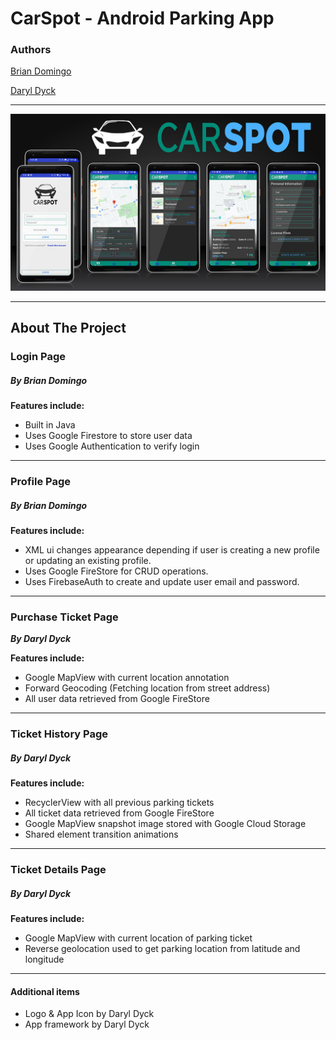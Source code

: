 # CarSpot - Android Parking App

### Authors
[Brian Domingo](https://github.com/BrianJayD)

[Daryl Dyck](https://github.com/daryldyck/)
___
![Screenshots](images/Screenshots.jpg)
___
## About The Project
### Login Page
##### By Brian Domingo

**Features include:**
- Built in Java
- Uses Google Firestore to store user data
- Uses Google Authentication to verify login
___
### Profile Page
##### By Brian Domingo

**Features include:**
- XML ui changes appearance depending if user is creating a new profile or updating an existing profile.
- Uses Google FireStore for CRUD operations.
- Uses FirebaseAuth to create and update user email and password.
___
### Purchase Ticket Page
**_By Daryl Dyck_**

**Features include:**
- Google MapView with current location annotation
- Forward Geocoding (Fetching location from street address)
- All user data retrieved from Google FireStore
___
### Ticket History Page
##### By Daryl Dyck

**Features include:**
- RecyclerView with all previous parking tickets
- All ticket data retrieved from Google FireStore
- Google MapView snapshot image stored with Google Cloud Storage
- Shared element transition animations
___
### Ticket Details Page
##### By Daryl Dyck

**Features include:**
- Google MapView with current location of parking ticket
- Reverse geolocation used to get parking location from latitude and longitude
___
#### Additional items
- Logo & App Icon by Daryl Dyck
- App framework by Daryl Dyck
